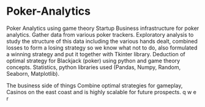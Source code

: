 # Poker-Analytics
Poker Analytics using game theory
Startup 
Business infrastructure for poker analytics. 
Gather data from various poker trackers. 
Exploratory analysis to study the structure of this data including the various hands dealt, combined losses to form a losing strategy so we know what not to do, also formulated a winning strategy and put it together with Tkinter library.
Deduction of optimal strategy for Blackjack (poker) using python and game theory concepts.
Statistics, python libraries used (Pandas, Numpy, Random, Seaborn, Matplotlib).

The business side of things
Combine optimal strategies for gameplay, Casinos on the east coast and is highly scalable for future prospects. 
q
w
e
r
